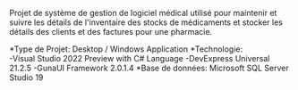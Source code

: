 Projet de système de gestion de logiciel médical utilisé pour maintenir et suivre les détails de l'inventaire des stocks de médicaments et stocker les détails des clients et des factures pour une pharmacie.

*Type de Projet:	 Desktop / Windows Application
*Technologie:	
-Visual Studio 2022 Preview with C# Language
-DevExpress Universal 21.2.5 
-GunaUI Framework 2.0.1.4
*Base de données:	Microsoft SQL Server Studio 19
